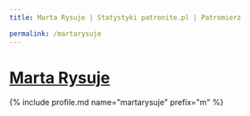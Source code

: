 ```yaml
---
title: Marta Rysuje | Statystyki patronite.pl | Patromierz

permalink: /martarysuje
---
```


# [Marta Rysuje](https://patronite.pl/martarysuje)

{% include profile.md name="martarysuje" prefix="m" %}
